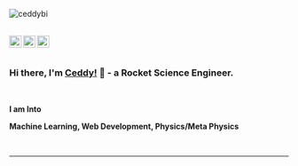 <p align="left"> <img src="https://komarev.com/ghpvc/?username=ceddybi" alt="ceddybi" /> </p>

<br/>
<a href="https://twitter.com/ceddybi">
  <img align="left" alt="Ceddy Muhoza| Twitter" width="22px" src="https://cdn.jsdelivr.net/npm/simple-icons@v3/icons/twitter.svg" />
</a>
<a href="https://www.linkedin.com/in/ceddybi/">
  <img align="left" alt="Linkedin" width="22px" src="https://cdn.jsdelivr.net/npm/simple-icons@v3/icons/linkedin.svg" />
</a>
<a href="https://www.instagram.com/ceddymuhoza/">
  <img align="left" alt="Linkedin" width="22px" src="https://cdn.jsdelivr.net/npm/simple-icons@v3/icons/instagram.svg" />
</a>





<br />

<br />

### Hi there, I'm [Ceddy!](https://ceddy.org) 👋 - a Rocket Science Engineer.

<br />


**I am Into**

**Machine Learning, Web Development, Physics/Meta Physics**
<br />


<br />

*************
